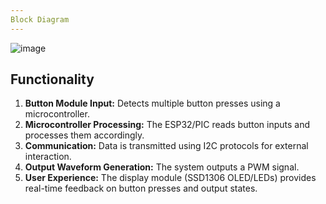 ```yaml
---
Block Diagram
---
```

![image](https://github.com/user-attachments/assets/64d827dd-09bd-41c4-914d-755dbe25dfc4)


## Functionality
1. **Button Module Input:** Detects multiple button presses using a microcontroller.
2. **Microcontroller Processing:** The ESP32/PIC reads button inputs and processes them accordingly.
3. **Communication:** Data is transmitted using I2C protocols for external interaction.
4. **Output Waveform Generation:** The system outputs a PWM signal.
5. **User Experience:** The display module (SSD1306 OLED/LEDs) provides real-time feedback on button presses and output states.

